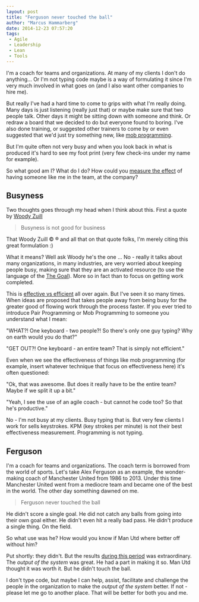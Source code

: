 ```yaml
---
layout: post
title: "Ferguson never touched the ball"
author: "Marcus Hammarberg"
date: 2014-12-23 07:57:20
tags:
 - Agile
 - Leadership
 - Lean
 - Tools
---
```


I'm a coach for teams and organizations. At many of my clients I don't do anything... Or I'm not typing code maybe is a way of formulating it since I'm very much involved in what goes on (and I also want other companies to hire me).

But really I've had a hard time to come to grips with what I'm really doing. Many days is just listening (really just that) or maybe make sure that two people talk. Other days it might be sitting down with someone and think. Or redraw a board that we decided to do but everyone found to boring. I've also done training, or suggested other trainers to come by or even suggested that we'd just try something new, like <a href="http://codebetter.com/marcushammarberg/2013/08/06/mob-programming/">mob programming</a>.

But I'm quite often not very busy and when you look back in what is produced it's hard to see my foot print (very few check-ins under my name for example).

So what good am I? What do I do? How could you <a href="https://www.marcusoft.net/2014/12/what-ive-learned-from-how-to-measure-anything.html">measure the effect</a> of having someone like me in the team, at the company?

<!-- excerpt-end -->

## Busyness

Two thoughts goes through my head when I think about this. First a quote by <a href="zuill.us/WoodyZuill/">Woody Zuill</a>

<blockquote>Busyness is not good for business</blockquote>
That Woody Zuill &copy; &reg; and all that on that quote folks, I'm merely citing this great formulation :)

What it means? Well ask Woody he's the one ...
No - really it talks about many organizations, in many industries, are very worried about keeping people busy, making sure that they are an activated resource (to use the language of the <a href="http://www.amazon.com/The-Goal-Process-Ongoing-Improvement/dp/0884270610">The Goal</a>). More so in fact than to focus on getting work completed.

This is <a href="https://www.marcusoft.net/2014/10/effective-revisted.html">effective vs efficient</a> all over again. But I've seen it so many times. When ideas are proposed that takes people away from being busy for the greater good of flowing work through the process faster.
If you ever tried to introduce Pair Programming or Mob Programming to someone you understand what I mean:

"WHAT?! One keyboard - two people?! So there's only one guy typing? Why on earth would you do that?"

"GET OUT?! One keyboard - an entire team? That is simply not efficient."

Even when we see the effectiveness of things like mob programming (for example, insert whatever technique that focus on effectiveness here) it's often questioned:

"Ok, that was awesome. But does it really have to be the entire team? Maybe if we split it up a bit."

"Yeah, I see the use of an agile coach - but cannot he code too? So that he's productive."

No - I'm not busy at my clients. Busy typing that is. But very few clients I work for sells keystrokes. KPM (key strokes per minute) is not their best effectiveness measurement. Programming is not typing.

## Ferguson

I'm a coach for teams and organizations. The coach term is borrowed from the world of sports. Let's take Alex Ferguson as an example, the wonder-making coach of Manchester United from 1986 to 2013. Under this time Manchester United went from a mediocre team and became one of the best in the world.
The other day something dawned on me.

<blockquote>Ferguson never touched the ball</blockquote>

He didn't score a single goal. He did not catch any balls from going into their own goal either. He didn't even hit a really bad pass. He didn't produce a single thing. On the field.

So what use was he? How would you know if Man Utd where better off without him?

Put shortly: they didn't. But the results <a href="http://en.wikipedia.org/wiki/Alex_Ferguson#As_a_manager">during this period</a> was extraordinary. The *output of the system* was great. He had a part in making it so. Man Utd thought it was worth it.
But he didn't touch the ball.

I don't type code, but maybe I can help, assist, facilitate and challenge the people in the organization to make the *output of the system* better. If not - please let me go to another place. That will be better for both you and me.
